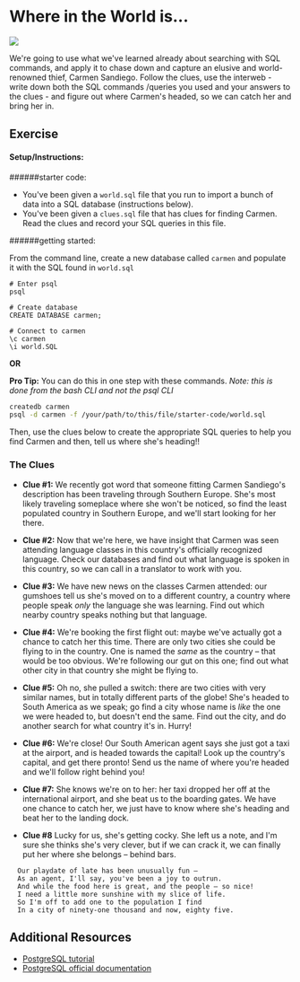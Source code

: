
# Where in the World is...

![](https://i.giphy.com/13n8txR8c9UDHG.gif)




We're going to use what we've learned already about searching with SQL commands, and apply it to chase down and capture an elusive and world-renowned thief, Carmen Sandiego. Follow the clues, use the interweb - write down both the SQL commands /queries you used and your answers to the clues - and figure out where Carmen's headed, so we can catch her and bring her in.

## Exercise

#### Setup/Instructions:

######starter code:
- You've been given a `world.sql` file that you run to import a bunch of data into a SQL database (instructions below).
- You've been given a `clues.sql` file that has clues for finding Carmen.  Read the clues and record your SQL queries in this file.


######getting started:

From the command line, create a new database called `carmen` and populate it with the SQL found in `world.sql`

```
# Enter psql
psql

# Create database
CREATE DATABASE carmen;

# Connect to carmen
\c carmen
\i world.SQL
```

**OR**

**Pro Tip:** You can do this in one step with these commands.  _Note: this is done from the bash CLI and not the psql CLI_

```bash
createdb carmen
psql -d carmen -f /your/path/to/this/file/starter-code/world.sql
```

Then, use the clues below to create the appropriate SQL queries to help you find Carmen and then, tell us where she's heading!!

### The Clues

  - **Clue #1:** We recently got word that someone fitting Carmen Sandiego's description has been traveling through Southern Europe. She's most likely traveling someplace where she won't be noticed, so find the least populated country in Southern Europe, and we'll start looking for her there.

  - **Clue #2:** Now that we're here, we have insight that Carmen was seen attending language classes in this country's officially recognized language. Check our databases and find out what language is spoken in this country, so we can call in a translator to work with you.

  - **Clue #3:** We have new news on the classes Carmen attended: our gumshoes tell us she's moved on to a different country, a country where people speak *only* the language she was learning. Find out which nearby country speaks nothing but that language.

  - **Clue #4:** We're booking the first flight out: maybe we've actually got a chance to catch her this time. There are only two cities she could be flying to in the country. One is named the *same* as the country – that would be too obvious. We're following our gut on this one; find out what other city in that country she might be flying to.

  - **Clue #5:** Oh no, she pulled a switch: there are two cities with very similar names, but in totally different parts of the globe! She's headed to South America as we speak; go find a city whose name is *like* the one we were headed to, but doesn't end the same. Find out the city, and do another search for what country it's in. Hurry!

  - **Clue #6:** We're close! Our South American agent says she just got a taxi at the airport, and is headed towards the capital! Look up the country's capital, and get there pronto! Send us the name of where you're headed and we'll follow right behind you!

  - **Clue #7:** She knows we're on to her: her taxi dropped her off at the international airport, and she beat us to the boarding gates. We have one chance to catch her, we just have to know where she's heading and beat her to the landing dock.

  - **Clue #8** Lucky for us, she's getting cocky. She left us a note, and I'm sure she thinks she's very clever, but if we can crack it, we can finally put her where she belongs – behind bars.

```
  Our playdate of late has been unusually fun –
  As an agent, I'll say, you've been a joy to outrun.
  And while the food here is great, and the people – so nice!
  I need a little more sunshine with my slice of life.
  So I'm off to add one to the population I find
  In a city of ninety-one thousand and now, eighty five.
```





## Additional Resources

- [PostgreSQL tutorial](http://www.tutorialspoint.com/postgresql/)
- [PostgreSQL official documentation](http://www.postgresql.org/docs/)



